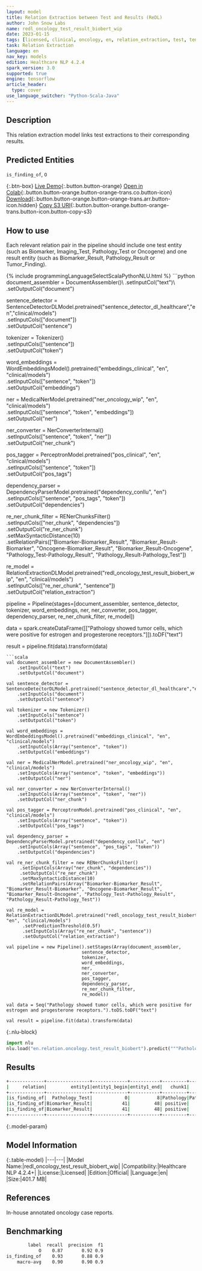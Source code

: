 ```yaml
---
layout: model
title: Relation Extraction between Test and Results (ReDL)
author: John Snow Labs
name: redl_oncology_test_result_biobert_wip
date: 2023-01-15
tags: [licensed, clinical, oncology, en, relation_extraction, test, tensorflow]
task: Relation Extraction
language: en
nav_key: models
edition: Healthcare NLP 4.2.4
spark_version: 3.0
supported: true
engine: tensorflow
article_header:
  type: cover
use_language_switcher: "Python-Scala-Java"
---
```


## Description

This relation extraction model links test extractions to their corresponding results.

## Predicted Entities

`is_finding_of`, `O`

{:.btn-box}
[Live Demo](https://demo.johnsnowlabs.com/healthcare/RE_ONCOLOGY/){:.button.button-orange}
[Open in Colab](https://colab.research.google.com/github/JohnSnowLabs/spark-nlp-workshop/blob/master/tutorials/Certification_Trainings/Healthcare/27.Oncology_Model.ipynb){:.button.button-orange.button-orange-trans.co.button-icon}
[Download](https://s3.amazonaws.com/auxdata.johnsnowlabs.com/clinical/models/redl_oncology_test_result_biobert_wip_en_4.2.4_3.0_1673776756086.zip){:.button.button-orange.button-orange-trans.arr.button-icon.hidden}
[Copy S3 URI](s3://auxdata.johnsnowlabs.com/clinical/models/redl_oncology_test_result_biobert_wip_en_4.2.4_3.0_1673776756086.zip){:.button.button-orange.button-orange-trans.button-icon.button-copy-s3}

## How to use

Each relevant relation pair in the pipeline should include one test entity (such as Biomarker, Imaging_Test, Pathology_Test or Oncogene) and one result entity (such as Biomarker_Result, Pathology_Result or Tumor_Finding).

<div class="tabs-box" markdown="1">
{% include programmingLanguageSelectScalaPythonNLU.html %}
```python
document_assembler = DocumentAssembler()\
    .setInputCol("text")\
    .setOutputCol("document")

sentence_detector = SentenceDetectorDLModel.pretrained("sentence_detector_dl_healthcare","en","clinical/models")\
    .setInputCols(["document"])\
    .setOutputCol("sentence")

tokenizer = Tokenizer() \
    .setInputCols(["sentence"]) \
    .setOutputCol("token")

word_embeddings = WordEmbeddingsModel().pretrained("embeddings_clinical", "en", "clinical/models")\
    .setInputCols(["sentence", "token"]) \
    .setOutputCol("embeddings")                

ner = MedicalNerModel.pretrained("ner_oncology_wip", "en", "clinical/models") \
    .setInputCols(["sentence", "token", "embeddings"]) \
    .setOutputCol("ner")

ner_converter = NerConverterInternal() \
    .setInputCols(["sentence", "token", "ner"]) \
    .setOutputCol("ner_chunk")
          
pos_tagger = PerceptronModel.pretrained("pos_clinical", "en", "clinical/models") \
    .setInputCols(["sentence", "token"]) \
    .setOutputCol("pos_tags")

dependency_parser = DependencyParserModel.pretrained("dependency_conllu", "en") \
    .setInputCols(["sentence", "pos_tags", "token"]) \
    .setOutputCol("dependencies")

re_ner_chunk_filter = RENerChunksFilter()\
    .setInputCols(["ner_chunk", "dependencies"])\
    .setOutputCol("re_ner_chunk")\
    .setMaxSyntacticDistance(10)\
    .setRelationPairs(["Biomarker-Biomarker_Result", "Biomarker_Result-Biomarker", "Oncogene-Biomarker_Result", "Biomarker_Result-Oncogene", "Pathology_Test-Pathology_Result", "Pathology_Result-Pathology_Test"])

re_model = RelationExtractionDLModel.pretrained("redl_oncology_test_result_biobert_wip", "en", "clinical/models")\
    .setInputCols(["re_ner_chunk", "sentence"])\
    .setOutputCol("relation_extraction")
        
pipeline = Pipeline(stages=[document_assembler,
                            sentence_detector,
                            tokenizer,
                            word_embeddings,
                            ner,
                            ner_converter,
                            pos_tagger,
                            dependency_parser,
                            re_ner_chunk_filter,
                            re_model])

data = spark.createDataFrame([["Pathology showed tumor cells, which were positive for estrogen and progesterone receptors."]]).toDF("text")

result = pipeline.fit(data).transform(data)
```
```scala
val document_assembler = new DocumentAssembler()
    .setInputCol("text")
    .setOutputCol("document")
    
val sentence_detector = SentenceDetectorDLModel.pretrained("sentence_detector_dl_healthcare","en","clinical/models")
    .setInputCols("document")
    .setOutputCol("sentence")
    
val tokenizer = new Tokenizer()
    .setInputCols("sentence")
    .setOutputCol("token")
    
val word_embeddings = WordEmbeddingsModel().pretrained("embeddings_clinical", "en", "clinical/models")
    .setInputCols(Array("sentence", "token"))
    .setOutputCol("embeddings")                
    
val ner = MedicalNerModel.pretrained("ner_oncology_wip", "en", "clinical/models")
    .setInputCols(Array("sentence", "token", "embeddings"))
    .setOutputCol("ner")
    
val ner_converter = new NerConverterInternal()
    .setInputCols(Array("sentence", "token", "ner"))
    .setOutputCol("ner_chunk")

val pos_tagger = PerceptronModel.pretrained("pos_clinical", "en", "clinical/models")
    .setInputCols(Array("sentence", "token"))
    .setOutputCol("pos_tags")
    
val dependency_parser = DependencyParserModel.pretrained("dependency_conllu", "en")
    .setInputCols(Array("sentence", "pos_tags", "token"))
    .setOutputCol("dependencies")

val re_ner_chunk_filter = new RENerChunksFilter()
     .setInputCols(Array("ner_chunk", "dependencies"))
     .setOutputCol("re_ner_chunk")
     .setMaxSyntacticDistance(10)
     .setRelationPairs(Array("Biomarker-Biomarker_Result", "Biomarker_Result-Biomarker", "Oncogene-Biomarker_Result", "Biomarker_Result-Oncogene", "Pathology_Test-Pathology_Result", "Pathology_Result-Pathology_Test"))

val re_model = RelationExtractionDLModel.pretrained("redl_oncology_test_result_biobert_wip", "en", "clinical/models")
      .setPredictionThreshold(0.5f)
      .setInputCols(Array("re_ner_chunk", "sentence"))
      .setOutputCol("relation_extraction")

val pipeline = new Pipeline().setStages(Array(document_assembler,
                            sentence_detector,
                            tokenizer,
                            word_embeddings,
                            ner,
                            ner_converter,
                            pos_tagger,
                            dependency_parser,
                            re_ner_chunk_filter,
                            re_model))

val data = Seq("Pathology showed tumor cells, which were positive for estrogen and progesterone receptors.").toDS.toDF("text")

val result = pipeline.fit(data).transform(data)
```


{:.nlu-block}
```python
import nlu
nlu.load("en.relation.oncology.test_result_biobert").predict("""Pathology showed tumor cells, which were positive for estrogen and progesterone receptors.""")
```

</div>

## Results

```bash
+-------------+----------------+-------------+-----------+---------+----------------+-------------+-----------+--------------------+----------+
|     relation|         entity1|entity1_begin|entity1_end|   chunk1|         entity2|entity2_begin|entity2_end|              chunk2|confidence|
+-------------+----------------+-------------+-----------+---------+----------------+-------------+-----------+--------------------+----------+
|is_finding_of|  Pathology_Test|            0|          8|Pathology|Pathology_Result|           17|         27|         tumor cells| 0.8494344|
|is_finding_of|Biomarker_Result|           41|         48| positive|       Biomarker|           54|         61|            estrogen|0.99451536|
|is_finding_of|Biomarker_Result|           41|         48| positive|       Biomarker|           67|         88|progesterone rece...|0.99218905|
+-------------+----------------+-------------+-----------+---------+----------------+-------------+-----------+--------------------+----------+
```

{:.model-param}
## Model Information

{:.table-model}
|---|---|
|Model Name:|redl_oncology_test_result_biobert_wip|
|Compatibility:|Healthcare NLP 4.2.4+|
|License:|Licensed|
|Edition:|Official|
|Language:|en|
|Size:|401.7 MB|

## References

In-house annotated oncology case reports.

## Benchmarking

```bash
        label  recall  precision  f1  
            O    0.87       0.92 0.9   
is_finding_of    0.93       0.88 0.9   
    macro-avg    0.90       0.90 0.9 
```